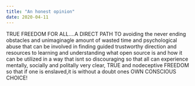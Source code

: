 ```yaml
---
title: "An honest opinion"
date: 2020-04-11
---
```

TRUE FREEDOM FOR ALL....A DIRECT PATH TO avoiding the never ending obstacles and unimaginagle amount of wasted time and psychological abuse that can be involved in finding guided trustworthy direction and resources to learning and understanding what open source is and how it can be utilized in a way that isnt so discouraging so that all can experience mentally, socially and politally very clear, TRUE and nodeceptive FREEDOM so that if one is enslaved,it is without a doubt ones OWN CONSCIOUS CHOICE! 
